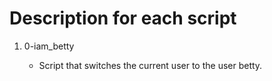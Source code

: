 # Description for each script



1. 0-iam_betty

   * Script that switches the current user to the user betty.